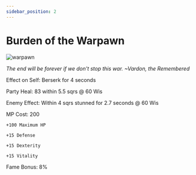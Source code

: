 ```yaml
---
sidebar_position: 2
---
```


# Burden of the Warpawn

![warpawn](https://vwiki.valorserver.com/api/item/picture/burden%20of%20the%20warpawn)

<i>The end will be forever if we don't stop this war. ~Vardon, the Remembered</i>

Effect on Self: Berserk for 4 seconds

Party Heal: 83 within 5.5 sqrs @ 60 Wis

Enemy Effect: Within 4 sqrs stunned for 2.7 seconds @ 60 Wis

MP Cost: 200

    +100 Maximum HP
    
    +15 Defense
    
    +15 Dexterity
    
    +15 Vitality

Fame Bonus: 8%
